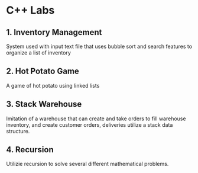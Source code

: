 # C++ Labs

## 1. Inventory Management
System used with input text file that uses bubble sort and search features to organize a list of inventory

## 2. Hot Potato Game
A game of hot potato using linked lists

## 3. Stack Warehouse
Imitation of a warehouse that can create and take orders to fill warehouse inventory, and create customer orders, deliveries utilize a stack data structure.

## 4. Recursion
Utilizie recursion to solve several different mathematical problems.
